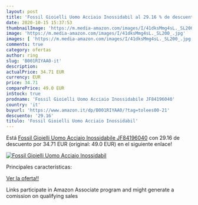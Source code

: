 ```yaml
---
layout: post
title: 'Fossil Gioielli Uomo Acciaio Inossidabil al 29.16 % de descuento'
date: 2020-10-15 15:37:53
thumbnailImage: 'https://m.media-amazon.com/images/I/41dksMmg4sL._SL200_.jpg'
image: 'https://m.media-amazon.com/images/I/41dksMmg4sL._SL200_.jpg'
images: [ 'https://m.media-amazon.com/images/I/41dksMmg4sL._SL200_.jpg' ]
comments: true
category: ofertas
author: ring
slug: 'B001RIYAA0-it'
description:
actualPrice: 34.71 EUR
currency: EUR
price: 34.71
comparePrice: 49.0 EUR
inStock: true
prodname: 'Fossil Gioielli Uomo Acciaio Inossidabile JF84196040'
country: 'it'
buyurl: 'https://www.amazon.it/dp/B001RIYAA0/?tag=tolees00-21'
descuento: '29.16'
titulo: 'Fossil Gioielli Uomo Acciaio Inossidabil'
---
```


Está [Fossil Gioielli Uomo Acciaio Inossidabile JF84196040](https://www.amazon.it/dp/B001RIYAA0/?tag=tolees00-21) con 29.16 de descuento por 34.71 EUR (original: 49.0 EUR) en el siguiente enlace!

[![Fossil Gioielli Uomo Acciaio Inossidabil](https://m.media-amazon.com/images/I/41dksMmg4sL._SL200_.jpg)](https://www.amazon.it/dp/B001RIYAA0/?tag=tolees00-21)

Principales características:


[Ver la oferta!!](https://www.amazon.it/dp/B001RIYAA0/?tag=tolees00-21)

Links participate in Amazon Associate program and might generate a comission on qualifying sales


